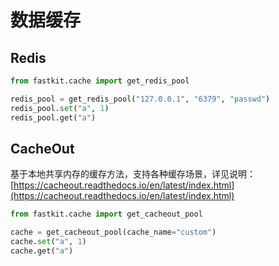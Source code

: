 # 数据缓存
## Redis

```python
from fastkit.cache import get_redis_pool

redis_pool = get_redis_pool("127.0.0.1", "6379", "passwd")
redis_pool.set("a", 1)
redis_pool.get("a")
```

## CacheOut

基于本地共享内存的缓存方法，支持各种缓存场景，详见说明：[https://cacheout.readthedocs.io/en/latest/index.html](https://cacheout.readthedocs.io/en/latest/index.html)

```python
from fastkit.cache import get_cacheout_pool

cache = get_cacheout_pool(cache_name="custom")
cache.set("a", 1)
cache.get("a")
```
